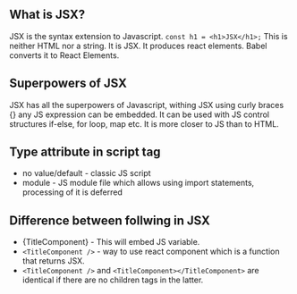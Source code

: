 ## What is JSX?
JSX is the syntax extension to Javascript.
`const h1 = <h1>JSX</h1>;`
This is neither HTML nor a string. It is JSX.
It produces react elements. Babel converts it to React Elements.

## Superpowers of JSX
JSX has all the superpowers of Javascript, withing JSX using curly braces {} any JS expression can be embedded.
It can be used with JS control structures if-else, for loop, map etc. It is more closer to JS than to HTML.

## Type attribute in script tag
* no value/default - classic JS script
* module - JS module file which allows using import statements, processing of it is deferred

## Difference between follwing in JSX
* {TitleComponent} - This will embed JS variable.
* `<TitleComponent />` - way to use react component which is a function that returns JSX.
* `<TitleComponent />` and `<TitleComponent></TitleComponent>` are identical if there are no children tags in the latter.